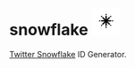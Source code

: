 snowflake <img height="50px" src="./snowflake.svg" />
===

[Twitter Snowflake](https://github.com/twitter/snowflake) ID Generator.
